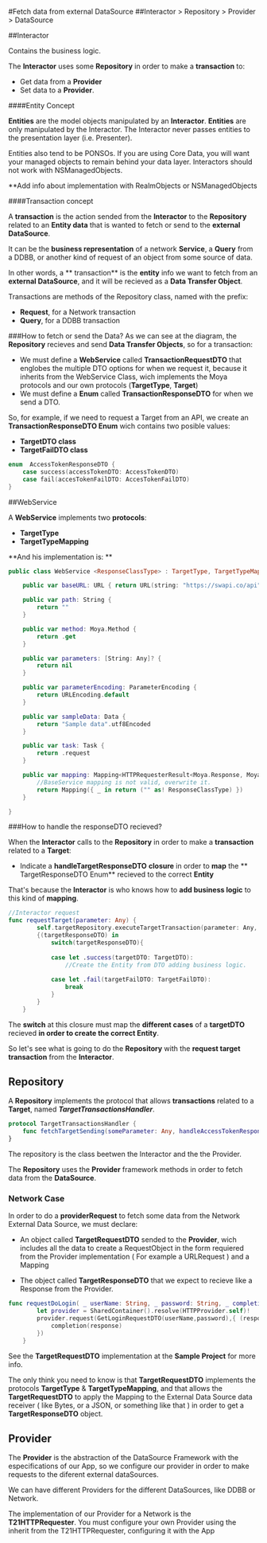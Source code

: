 #Fetch data from external DataSource
##Interactor > Repository > Provider > DataSource

##Interactor

Contains the business logic.

The **Interactor** uses some **Repository** in order to make a **transaction** to:

* Get data from a **Provider**
* Set data to a **Provider**.

####Entity Concept

**Entities** are the model objects manipulated by an **Interactor**. **Entities** are only manipulated by the Interactor. The Interactor never passes entities to the presentation layer (i.e. Presenter).

Entities also tend to be PONSOs. If you are using Core Data, you will want your managed objects to remain behind your data layer. Interactors should not work with NSManagedObjects.

**Add info about implementation with RealmObjects or NSManagedObjects


####Transaction concept

A **transaction** is the action sended from the **Interactor** to the **Repository** related to an **Entity data** that is wanted to fetch or send to the **external DataSource**.

It can be the **business representation** of a network **Service**, a **Query** from a DDBB, or another kind of request of an object from some source of data. 

In other words, a ** transaction** is the **entity** info we want to fetch from an **external DataSource**, and it will be recieved as a **Data Transfer Object**.

Transactions are methods of the Repository class, named with the prefix:
- **Request**, for a Network transaction
- **Query**, for a DDBB transaction


###How to fetch or send the Data?
As we can see at the diagram, the **Repository** recieves and send **Data Transfer Objects**, so for a transaction:

* We must define a **WebService** called **TransactionRequestDTO** that englobes the multiple DTO options for when we request it, because it inherits from the WebService Class, wich implements the Moya protocols and our own protocols (**TargetType**, **Target**) 
* We must define a **Enum** called **TransactionResponseDTO** for when we send a DTO.

So, for example, if we need to request a Target from an API, we create an **TransactionResponseDTO Enum** wich contains two posible values:

* **TargetDTO class**
* **TargetFailDTO class**

```swift
enum  AccessTokenResponseDTO {
    case success(accessTokenDTO: AccessTokenDTO)
    case fail(accesTokenFailDTO: AccesTokenFailDTO)
}
```
##WebService 

A **WebService** implements two **protocols**:

- **TargetType**
- **TargetTypeMapping**

**And his implementation is: **

```swift
public class WebService <ResponseClassType> : TargetType, TargetTypeMapping {

    public var baseURL: URL { return URL(string: "https://swapi.co/api")! }

    public var path: String {
        return ""
    }

    public var method: Moya.Method {
        return .get
    }

    public var parameters: [String: Any]? {
        return nil
    }

    public var parameterEncoding: ParameterEncoding {
        return URLEncoding.default
    }

    public var sampleData: Data {
        return "Sample data".utf8Encoded
    }

    public var task: Task {
        return .request
    }

    public var mapping: Mapping<HTTPRequesterResult<Moya.Response, MoyaError>, ResponseClassType> {
        //BaseService mapping is not valid, overwrite it.
        return Mapping({ _ in return ("" as! ResponseClassType) })
    }

}
```


###How to handle the responseDTO recieved?

When the **Interactor** calls to the **Repository** in order to make a **transaction** related to a **Target**:

* Indicate a **handleTargetResponseDTO** **closure** in order to **map** the ** TargetResponseDTO Enum** recieved to the correct **Entity**

That's because the **Interactor** is who knows how to **add business logic** to this kind of **mapping**.

```swift
//Interactor request
func requestTarget(parameter: Any) {
        self.targetRepository.executeTargetTransaction(parameter: Any, handleTargetResponseDTO: 
        {(targetResponseDTO) in
            switch(targetResponseDTO){
            
            case let .success(targetDTO: TargetDTO):
                //Create the Entity from DTO adding business logic.
    
            case let .fail(targetFailDTO: TargetFailDTO):
                break
            }
        }
    }
```
The **switch** at this closure must map the **different cases** of a **targetDTO** recieved **in order to create the correct Entity**.

So let's see what is going to do the **Repository** with the **request target transaction** from the **Interactor**.

## Repository


A **Repository** implements the protocol that allows **transactions** related to a **Target**, named *__TargetTransactionsHandler__*.

```swift
protocol TargetTransactionsHandler {
    func fetchTargetSending(someParameter: Any, handleAccessTokenResponseDTO: @escaping (AccessTokenResponseDTO) -> () )
}
```

The repository is the class beetwen the Interactor and the the Provider.


The **Repository** uses the **Provider** framework methods in order to fetch data from the **DataSource**.

### Network Case

In order to do a **providerRequest** to fetch some data from the Network External Data Source, we must declare:

* An object called **TargetRequestDTO** sended to the **Provider**, wich includes all the data to create a RequestObject in the form requiered from the Provider implementation ( For example a URLRequest ) and a Mapping

* The object called **TargetResponseDTO** that we expect to recieve like a Response from the Provider.


```swift
func requestDoLogin( _ userName: String, _ password: String, _ completion: @escaping (_ response : GetLoginResponseDTO) -> ()) {
        let provider = SharedContainer().resolve(HTTPProvider.self)!
        provider.request(GetLoginRequestDTO(userName,password),{ (response : GetLoginResponseDTO) in
            completion(response)
        })
    }
```


See the **TargetRequestDTO** implementation at the **Sample Project** for more info.

The only think you need to know is that **TargetRequestDTO** implements the protocols **TargetType** & **TargetTypeMapping**, and that allows the **TargetRequestDTO** to apply the Mapping to the External Data Source data receiver ( like Bytes, or a JSON, or something like that ) in order to get a **TargetResponseDTO** object.

## Provider

The **Provider** is the abstraction of the DataSource Framework with the especifications of our App, so we configure our provider in order to make requests to the diferent external dataSources.

We can have different Providers for the different DataSources, like DDBB or Network.

The implementation of our Provider for a Network is the **T21HTTPRequester**. You must configure your own Provider using the inherit from the T21HTTPRequester, configuring it with the App 










